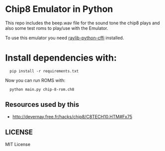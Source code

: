 # Chip8 Emulator in Python

This repo includes the beep.wav file for the sound tone the chip8 plays
and also some test roms to play/use with the Emulator.

To use this emulator you need [raylib-python-cffi](https://github.com/electronstudio/raylib-python-cffi) installed.

Install dependencies with:
=======

  ```console
    pip install -r requirements.txt
  ```
Now you can run ROMS with:

  ```console
    python main.py chip-8-rom.ch8
  ```

## Resources used by this
- http://devernay.free.fr/hacks/chip8/C8TECH10.HTM#Fx75

## LICENSE
MIT License
